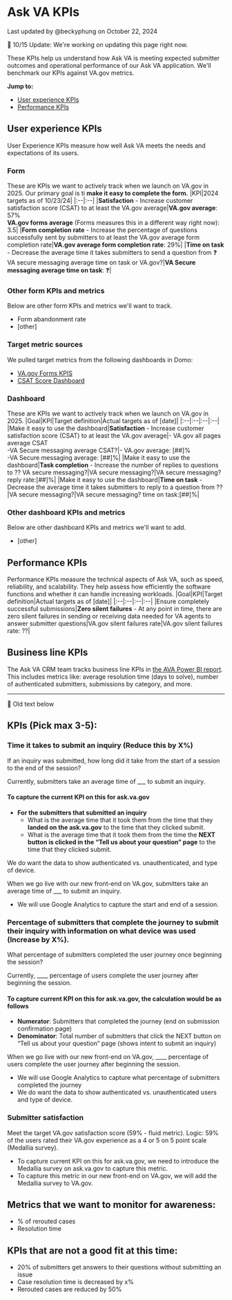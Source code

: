 # Ask VA KPIs
Last updated by @beckyphung on October 22, 2024

🚧 10/15 Update: We're working on updating this page right now.

These KPIs help us understand how Ask VA is meeting expected submitter outcomes and operational performance of our Ask VA application. We'll benchmark our KPIs against VA.gov metrics.

**Jump to:**
- [User experience KPIs](#user-experience-kpis)
- [Performance KPIs](#performance-kpis)

## User experience KPIs
User Experience KPIs measure how well Ask VA meets the needs and expectations of its users.

### Form
These are KPIs we want to actively track when we launch on VA.gov in 2025. Our primary goal is ti **make it easy to complete the form.**
|KPI|2024 targets as of 10/23/24|
|:--|:--|
|**Satisfaction** - Increase customer satisfaction score (CSAT) to at least the VA.gov average|**VA.gov average**: 57%<br>**VA.gov forms average** (Forms measures this in a different way right now): 3.5|
|**Form completion rate** - Increase the percentage of questions successfully sent by submitters to at least the VA.gov average form completion rate|**VA.gov average form completion rate**: 29%|
|**Time on task** - Decrease the average time it takes submitters to send a question from ❓ VA secure messaging average time on task or VA.gov?|**VA Secure messaging average time on task**: ❓|

### Other form KPIs and metrics
Below are other form KPIs and metrics we'll want to track. 
- Form abandonment rate
- [other]

### Target metric sources
We pulled target metrics from the following dashboards in Domo: 
- [VA.gov Forms KPIS](https://va-gov.domo.com/page/447193050)
- [CSAT Score Dashboard](https://va-gov.domo.com/page/1545882322)

### Dashboard 
These are KPIs we want to actively track when we launch on VA.gov in 2025.
|Goal|KPI|Target definition|Actual targets as of [date]|
|:--|:--|:--|:--|
|Make it easy to use the dashboard|**Satisfaction** - Increase customer satisfaction score (CSAT) to at least the VA.gov average|- VA.gov all pages average CSAT<br>-VA Secure messaging average CSAT?|- VA.gov average: [##]%<br>-VA Secure messaging average: [##]%|
|Make it easy to use the dashboard|**Task completion** - Increase the number of replies to questions to ?? VA secure messaging?|VA secure messaging?|VA secure messaging? reply rate:[##]%|
|Make it easy to use the dashboard|**Time on task** - Decrease the average time it takes submitters to reply to a question from ??|VA secure messaging?|VA secure messaging? time on task:[##]%|

### Other dashboard KPIs and metrics
Below are other dashboard KPIs and metrics we'll want to add. 
- [other]

## Performance KPIs
Performance KPIs measure the technical aspects of Ask VA, such as speed, reliability, and scalability. They help assess how efficiently the software functions and whether it can handle increasing workloads.
|Goal|KPI|Target definition|Actual targets as of [date]|
|:--|:--|:--|:--|
|Ensure completely successful submissions|**Zero silent failures** - At any point in time, there are zero silent failures in sending or receiving data needed for VA agents to answer submitter questions|VA.gov silent failures rate|VA.gov silent failures rate: ??|

## Business line KPIs
The Ask VA CRM team tracks business line KPIs in [the AVA Power BI report](https://app.powerbigov.us/groups/me/reports/e895dbed-17f3-45d1-8219-2b3fe27b8b7e?ctid=e95f1b23-abaf-45ee-821d-b7ab251ab3bf&pbi_source=linkShare&bookmarkGuid=72bfed1d-0745-4452-a5e8-6a36551cb166). This includes metrics like: average resolution time (days to solve), number of authenticated submitters, submissions by category, and more.

----
🚧 Old text below

## KPIs (Pick max 3-5):

### Time it takes to submit an inquiry (Reduce this by X%)
If an inquiry was submitted, how long did it take from the start of a session to the end of the session?

Currently, submitters take an average time of ___ to submit an inquiry.

#### To capture the current KPI on this for ask.va.gov
- **For the submitters that submitted an inquiry**
  - What is the average time that it took them from the time that they **landed on the ask.va.gov** to the time that they clicked submit.
  - What is the average time that it took them from the time the **NEXT button is clicked in the “Tell us about your question” page** to the time that they clicked submit.

We do want the data to show authenticated vs. unauthenticated, and type of device. 

When we go live with our new front-end on VA.gov, submitters take an average time of ___ to submit an inquiry. 
- We will use Google Analytics to capture the start and end of a session.

### Percentage of submitters that complete the journey to submit their inquiry with information on what device was used (Increase by X%).
What percentage of submitters completed the user journey once beginning the session?

Currently, ____ percentage of users complete the user journey after beginning the session. 

#### To capture current KPI on this for ask.va.gov, the calculation would be as follows
- **Numerator**: Submitters that completed the journey (end on submission confirmation page)
- **Denominator**: Total number of submitters that click the NEXT button on “Tell us about your question” page (shows intent to submit an inquiry)

When we go live with our new front-end on VA.gov, ____ percentage of users complete the user journey after beginning the session. 
- We will use Google Analytics to capture what percentage of submitters completed the journey
- We do want the data to show authenticated vs. unauthenticated users and type of device. 


### Submitter satisfaction
Meet the target VA.gov satisfaction score (59% - fluid metric). Logic: 59% of the users rated their VA.gov experience as a 4 or 5 on 5 point scale (Medallia survey).

- To capture current KPI on this for ask.va.gov, we need to introduce the Medallia survey on ask.va.gov to capture this metric.
- To capture this metric in our new front-end on VA.gov, we will add the Medallia survey to VA.gov.

## Metrics that we want to monitor for awareness:
- % of rerouted cases
- Resolution time

## KPIs that are not a good fit at this time:
- 20% of submitters get answers to their questions without submitting an issue
- Case resolution time is decreased by x%
- Rerouted cases are reduced by 50%
